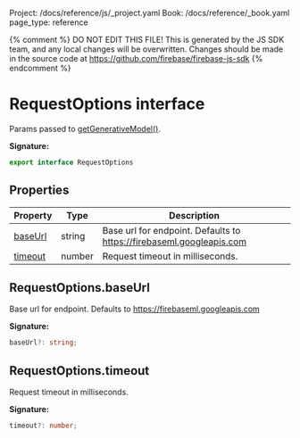 Project: /docs/reference/js/_project.yaml
Book: /docs/reference/_book.yaml
page_type: reference

{% comment %}
DO NOT EDIT THIS FILE!
This is generated by the JS SDK team, and any local changes will be
overwritten. Changes should be made in the source code at
https://github.com/firebase/firebase-js-sdk
{% endcomment %}

# RequestOptions interface
Params passed to [getGenerativeModel()](./vertexai.md#getgenerativemodel_e3037c9)<!-- -->.

<b>Signature:</b>

```typescript
export interface RequestOptions 
```

## Properties

|  Property | Type | Description |
|  --- | --- | --- |
|  [baseUrl](./vertexai.requestoptions.md#requestoptionsbaseurl) | string | Base url for endpoint. Defaults to https://firebaseml.googleapis.com |
|  [timeout](./vertexai.requestoptions.md#requestoptionstimeout) | number | Request timeout in milliseconds. |

## RequestOptions.baseUrl

Base url for endpoint. Defaults to https://firebaseml.googleapis.com

<b>Signature:</b>

```typescript
baseUrl?: string;
```

## RequestOptions.timeout

Request timeout in milliseconds.

<b>Signature:</b>

```typescript
timeout?: number;
```
